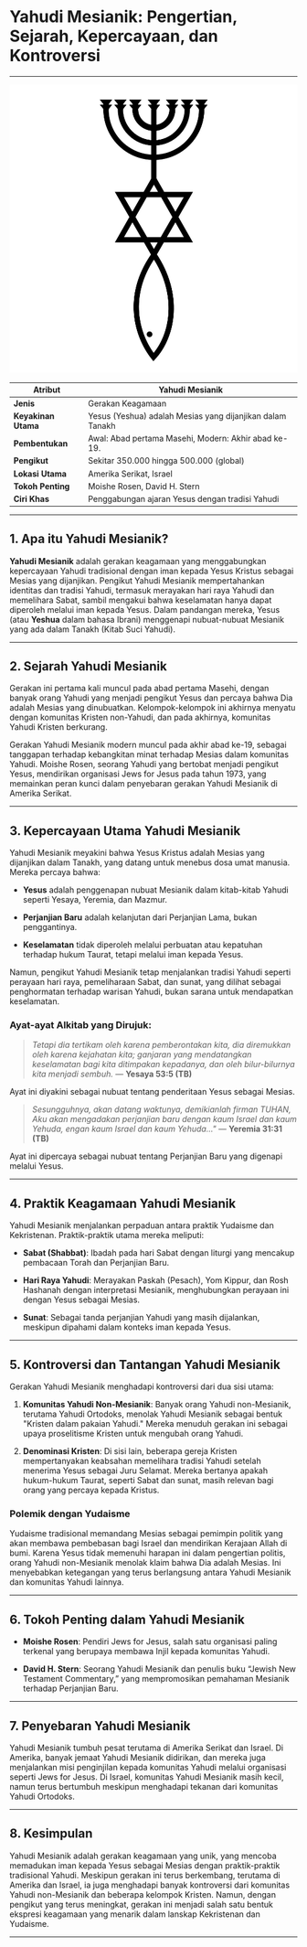 # Yahudi Mesianik: Pengertian, Sejarah, Kepercayaan, dan Kontroversi

---

![ilustrasi gambar logo Mesianik](konten/img/aliran_dan_tradisi/yahudi_mesianik.svg)


| **Atribut** | **Yahudi Mesianik** |
|---|---|
| **Jenis** | Gerakan Keagamaan |
| **Keyakinan Utama** | Yesus (Yeshua) adalah Mesias yang dijanjikan dalam Tanakh |
| **Pembentukan** | Awal: Abad pertama Masehi, Modern: Akhir abad ke-19.|
| **Pengikut** | Sekitar 350.000 hingga 500.000 (global) |
| **Lokasi Utama** | Amerika Serikat, Israel |
| **Tokoh Penting** | Moishe Rosen, David H. Stern |
| **Ciri Khas** | Penggabungan ajaran Yesus dengan tradisi Yahudi  |

---

## 1. Apa itu Yahudi Mesianik?

**Yahudi Mesianik** adalah gerakan keagamaan yang menggabungkan kepercayaan Yahudi tradisional dengan iman kepada Yesus Kristus sebagai Mesias yang dijanjikan. Pengikut Yahudi Mesianik mempertahankan identitas dan tradisi Yahudi, termasuk merayakan hari raya Yahudi dan memelihara Sabat, sambil mengakui bahwa keselamatan hanya dapat diperoleh melalui iman kepada Yesus. Dalam pandangan mereka, Yesus (atau **Yeshua** dalam bahasa Ibrani) menggenapi nubuat-nubuat Mesianik yang ada dalam Tanakh (Kitab Suci Yahudi).

---

## 2. Sejarah Yahudi Mesianik

Gerakan ini pertama kali muncul pada abad pertama Masehi, dengan banyak orang Yahudi yang menjadi pengikut Yesus dan percaya bahwa Dia adalah Mesias yang dinubuatkan. Kelompok-kelompok ini akhirnya menyatu dengan komunitas Kristen non-Yahudi, dan pada akhirnya, komunitas Yahudi Kristen berkurang. 

Gerakan Yahudi Mesianik modern muncul pada akhir abad ke-19, sebagai tanggapan terhadap kebangkitan minat terhadap Mesias dalam komunitas Yahudi. Moishe Rosen, seorang Yahudi yang bertobat menjadi pengikut Yesus, mendirikan organisasi Jews for Jesus pada tahun 1973, yang memainkan peran kunci dalam penyebaran gerakan Yahudi Mesianik di Amerika Serikat.

---

## 3. Kepercayaan Utama Yahudi Mesianik

Yahudi Mesianik meyakini bahwa Yesus Kristus adalah Mesias yang dijanjikan dalam Tanakh, yang datang untuk menebus dosa umat manusia. Mereka percaya bahwa:

- **Yesus** adalah penggenapan nubuat Mesianik dalam kitab-kitab Yahudi seperti Yesaya, Yeremia, dan Mazmur.

- **Perjanjian Baru** adalah kelanjutan dari Perjanjian Lama, bukan penggantinya.

- **Keselamatan** tidak diperoleh melalui perbuatan atau kepatuhan terhadap hukum Taurat, tetapi melalui iman kepada Yesus.
  
Namun, pengikut Yahudi Mesianik tetap menjalankan tradisi Yahudi seperti perayaan hari raya, pemeliharaan Sabat, dan sunat, yang dilihat sebagai penghormatan terhadap warisan Yahudi, bukan sarana untuk mendapatkan keselamatan.

### Ayat-ayat Alkitab yang Dirujuk:

> *Tetapi dia tertikam oleh karena pemberontakan kita, dia diremukkan oleh karena kejahatan kita; ganjaran yang mendatangkan keselamatan bagi kita ditimpakan kepadanya, dan oleh bilur-bilurnya kita menjadi sembuh.*
> — **Yesaya 53:5 (TB)**

Ayat ini diyakini sebagai nubuat tentang penderitaan Yesus sebagai Mesias.

> *Sesungguhnya, akan datang waktunya, demikianlah firman TUHAN, Aku akan mengadakan perjanjian baru dengan kaum Israel dan kaum Yehuda, engan kaum Israel dan kaum Yehuda..."*
> — **Yeremia 31:31 (TB)**

Ayat ini dipercaya sebagai nubuat tentang Perjanjian Baru yang digenapi melalui Yesus.

---

## 4. Praktik Keagamaan Yahudi Mesianik

Yahudi Mesianik menjalankan perpaduan antara praktik Yudaisme dan Kekristenan. Praktik-praktik utama mereka meliputi:

- **Sabat (Shabbat)**: Ibadah pada hari Sabat dengan liturgi yang mencakup pembacaan Torah dan Perjanjian Baru.

- **Hari Raya Yahudi**: Merayakan Paskah (Pesach), Yom Kippur, dan Rosh Hashanah dengan interpretasi Mesianik, menghubungkan perayaan ini dengan Yesus sebagai Mesias.

- **Sunat**: Sebagai tanda perjanjian Yahudi yang masih dijalankan, meskipun dipahami dalam konteks iman kepada Yesus.

---

## 5. Kontroversi dan Tantangan Yahudi Mesianik

Gerakan Yahudi Mesianik menghadapi kontroversi dari dua sisi utama:

1. **Komunitas Yahudi Non-Mesianik**: Banyak orang Yahudi non-Mesianik, terutama Yahudi Ortodoks, menolak Yahudi Mesianik sebagai bentuk "Kristen dalam pakaian Yahudi." Mereka menuduh gerakan ini sebagai upaya proselitisme Kristen untuk mengubah orang Yahudi.
   
2. **Denominasi Kristen**: Di sisi lain, beberapa gereja Kristen mempertanyakan keabsahan memelihara tradisi Yahudi setelah menerima Yesus sebagai Juru Selamat. Mereka bertanya apakah hukum-hukum Taurat, seperti Sabat dan sunat, masih relevan bagi orang yang percaya kepada Kristus.

### Polemik dengan Yudaisme
Yudaisme tradisional memandang Mesias sebagai pemimpin politik yang akan membawa pembebasan bagi Israel dan mendirikan Kerajaan Allah di bumi. Karena Yesus tidak memenuhi harapan ini dalam pengertian politis, orang Yahudi non-Mesianik menolak klaim bahwa Dia adalah Mesias. Ini menyebabkan ketegangan yang terus berlangsung antara Yahudi Mesianik dan komunitas Yahudi lainnya.

---

## 6. Tokoh Penting dalam Yahudi Mesianik

- **Moishe Rosen**: Pendiri Jews for Jesus, salah satu organisasi paling terkenal yang berupaya membawa Injil kepada komunitas Yahudi.

- **David H. Stern**: Seorang Yahudi Mesianik dan penulis buku “Jewish New Testament Commentary,” yang mempromosikan pemahaman Mesianik terhadap Perjanjian Baru.

---

## 7. Penyebaran Yahudi Mesianik

Yahudi Mesianik tumbuh pesat terutama di Amerika Serikat dan Israel. Di Amerika, banyak jemaat Yahudi Mesianik didirikan, dan mereka juga menjalankan misi penginjilan kepada komunitas Yahudi melalui organisasi seperti Jews for Jesus. Di Israel, komunitas Yahudi Mesianik masih kecil, namun terus bertumbuh meskipun menghadapi tekanan dari komunitas Yahudi Ortodoks.

---

## 8. Kesimpulan
Yahudi Mesianik adalah gerakan keagamaan yang unik, yang mencoba memadukan iman kepada Yesus sebagai Mesias dengan praktik-praktik tradisional Yahudi. Meskipun gerakan ini terus berkembang, terutama di Amerika dan Israel, ia juga menghadapi banyak kontroversi dari komunitas Yahudi non-Mesianik dan beberapa kelompok Kristen. Namun, dengan pengikut yang terus meningkat, gerakan ini menjadi salah satu bentuk ekspresi keagamaan yang menarik dalam lanskap Kekristenan dan Yudaisme.

---
